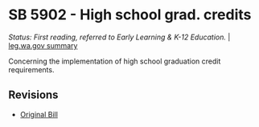 # SB 5902 - High school grad. credits
*Status: First reading, referred to Early Learning & K-12 Education.* | [leg.wa.gov summary](https://app.leg.wa.gov/billsummary?BillNumber=5902&Year=2021)

Concerning the implementation of high school graduation credit requirements.

## Revisions
* [Original Bill](1/)
